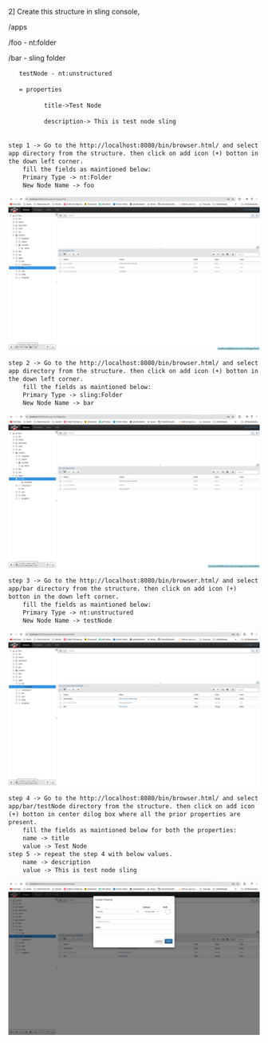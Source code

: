 2] Create this structure in sling console,

/apps   

  /foo - nt:folder         

  /bar - sling folder

       testNode - nt:unstructured             

       = properties                 

              title->Test Node                 

              description-> This is test node sling


    step 1 -> Go to the http://localhost:8080/bin/browser.html/ and select app directory from the structure. then click on add icon (+) botton in the down left corner.
        fill the fields as maintioned below:
        Primary Type -> nt:Folder
        New Node Name -> foo
![created /foo - nt:folder   ](image.png)

    step 2 -> Go to the http://localhost:8080/bin/browser.html/ and select app directory from the structure. then click on add icon (+) botton in the down left corner.
        fill the fields as maintioned below:
        Primary Type -> sling:Folder
        New Node Name -> bar
![created /bar - sling:folder   ](image1.png)

    step 3 -> Go to the http://localhost:8080/bin/browser.html/ and select app/bar directory from the structure. then click on add icon (+) botton in the down left corner.
        fill the fields as maintioned below:
        Primary Type -> nt:unstructured
        New Node Name -> testNode
![created /bar - sling:folder   ](image2.png)

    step 4 -> Go to the http://localhost:8080/bin/browser.html/ and select app/bar/testNode directory from the structure. then click on add icon (+) botton in center dilog box where all the prior properties are present.
        fill the fields as maintioned below for both the properties:
        name -> title
        value -> Test Node
    step 5 -> repeat the step 4 with below values.
        name -> description
        value -> This is test node sling

![created /bar - sling:folder   ](image3.png)


